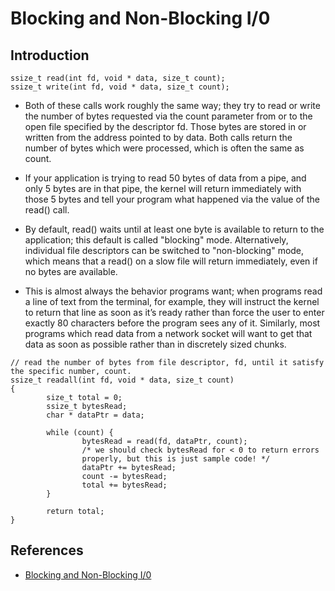 # Blocking and Non-Blocking I/0

## Introduction

```clike=
ssize_t read(int fd, void * data, size_t count);
ssize_t write(int fd, void * data, size_t count);
```

  * Both of these calls work roughly the same way; they try to read or write the number of bytes requested via the count parameter from or to the open file specified by the descriptor fd. Those bytes are stored in or written from the address pointed to by data. Both calls return the number of bytes which were processed, which is often the same as count.

  * If your application is trying to read 50 bytes of data from a pipe, and only 5 bytes are in that pipe, the kernel will return immediately with those 5 bytes and tell your program what happened via the value of the read() call.

  * By default, read() waits until at least one byte is available to return to the application; this default is called "blocking" mode. Alternatively, individual file descriptors can be switched to "non-blocking" mode, which means that a read() on a slow file will return immediately, even if no bytes are available.

  * This is almost always the behavior programs want; when programs read a line of text from the terminal, for example, they will instruct the kernel to return that line as soon as it’s ready rather than force the user to enter exactly 80 characters before the program sees any of it. Similarly, most programs which read data from a network socket will want to get that data as soon as possible rather than in discretely sized chunks.

```clike=
// read the number of bytes from file descriptor, fd, until it satisfy the specific number, count.
ssize_t readall(int fd, void * data, size_t count)
{
        size_t total = 0;
        ssize_t bytesRead;
        char * dataPtr = data;

        while (count) {
                bytesRead = read(fd, dataPtr, count);
                /* we should check bytesRead for < 0 to return errors
                properly, but this is just sample code! */
                dataPtr += bytesRead;
                count -= bytesRead;
                total += bytesRead;
        }

        return total;
}
```

## References
  * [Blocking and Non-Blocking I/0](http://www.linux-mag.com/id/308/)
